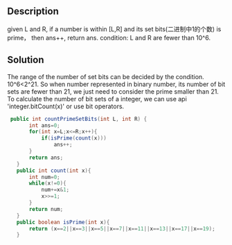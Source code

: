 ## Description
given L and R, if a number is within [L,R] and its set bits(二进制中1的个数) is prime， then  ans++, return ans.
condition: L and R are fewer than 10^6.

## Solution
 The range of the number of set bits can be decided by the condition. 10^6<2^21. So when number represented in binary number, its number of bit
 sets are fewer than 21, we just need to consider the prime smaller than 21.
 To calculate the number of bit sets of a integer, we can use api 'integer.bitCount(x)' or use bit operators.
 
 ```java
  public int countPrimeSetBits(int L, int R) {
        int ans=0;
        for(int x=L;x<=R;x++){
            if(isPrime(count(x)))
                ans++;
        }
        return ans;
    }
    public int count(int x){
        int num=0;
        while(x!=0){
            num+=x&1;
            x>>=1;
        }
        return num;
    }
    public boolean isPrime(int x){
        return (x==2||x==3||x==5||x==7||x==11||x==13||x==17||x==19);
    }
 ```
